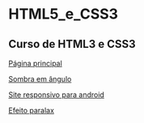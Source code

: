 # HTML5_e_CSS3
 <h2>Curso de HTML3 e CSS3</h2>

 <a href="https://wagner1966.github.io/HTML5_e_CSS3/">Página principal</a>

 <a href="https://wagner1966.github.io/HTML5_e_CSS3/Fazendo_sombra_em_angulos/index.html" target="_blank">Sombra em ângulo</a>

 <a href="https://wagner1966.github.io/HTML5_e_CSS3/Modulo-2/Aula_Desafio_010/android.html" target="_blank">Site responsivo para android</a>
 
 <a href="https://wagner1966.github.io/HTML5_e_CSS3/Modulo-3/desafio-12/index.html" target="_blank">Efeito paralax</a>
